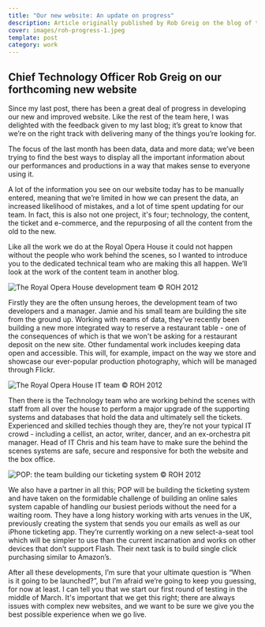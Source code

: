 ```yaml
---
title: "Our new website: An update on progress"
description: Article originally published by Rob Greig on the blog of the Royal Opera House, where I worked as a Digital Developer
cover: images/roh-progress-1.jpeg
template: post
category: work
---
```


## Chief Technology Officer Rob Greig on our forthcoming new website

Since my last post, there has been a great deal of progress in developing our new and improved website. Like the rest of the team here, I was delighted with the feedback given to my last blog; it’s great to know that we’re on the right track with delivering many of the things you’re looking for.

The focus of the last month has been data, data and more data; we’ve been trying to find the best ways to display all the important information about our performances and productions in a way that makes sense to everyone using it.

A lot of the information you see on our website today has to be manually entered, meaning that we’re limited in how we can present the data, an increased likelihood of mistakes, and a lot of time spent updating for our team. In fact, this is also not one project, it's four; technology, the content, the ticket and e-commerce, and the repurposing of all the content from the old to the new.

Like all the work we do at the Royal Opera House it could not happen without the people who work behind the scenes, so I wanted to introduce you to the dedicated technical team who are making this all happen. We’ll look at the work of the content team in another blog.

![](/blog/our-new-website-an-update-on-progress/images/roh-progress-1.jpeg "The Royal Opera House development team © ROH 2012")

Firstly they are the often unsung heroes, the development team of two developers and a manager. Jamie and his small team are building the site from the ground up. Working with reams of data, they’ve recently been building a new more integrated way to reserve a restaurant table - one of the consequences of which is that we won't be asking for a restaurant deposit on the new site. Other fundamental work includes keeping data open and accessible. This will, for example,  impact on the way we store and showcase our ever-popular production photography, which will be managed through Flickr.

![](/blog/our-new-website-an-update-on-progress/images/roh-progress-2.jpeg "The Royal Opera House IT team © ROH 2012")

Then there is the Technology team who are working behind the scenes with staff from all over the house to perform a major upgrade of the supporting systems and databases that hold the data and ultimately sell the tickets. Experienced and skilled techies though they are, they’re not your typical IT crowd - including a cellist, an actor, writer, dancer, and an ex-orchestra pit manager. Head of IT Chris and his team have to make sure the behind the scenes systems are safe, secure and responsive for both the website and the box office.

![](/blog/our-new-website-an-update-on-progress/images/roh-progress-3.jpeg "POP: the team building our ticketing system © ROH 2012")

We also have a partner in all this; POP will be building the ticketing system and have taken on the formidable challenge of building an online sales system capable of handling our busiest periods without the need for a waiting room. They have a long history working with arts venues in the UK, previously creating the system that sends you our emails as well as our iPhone ticketing app. They’re currently working on a new select-a-seat tool which will be simpler to use than the current incarnation and works on other devices that don’t support Flash. Their next task is to build single click purchasing similar to Amazon’s.

After all these developments, I’m sure that your ultimate question is “When is it going to be launched?”, but I’m afraid we’re going to keep you guessing, for now at least. I can tell you that we start our first round of testing in the middle of March. It's important that we get this right; there are always issues with complex new websites, and we want to be sure we give you the best possible experience when we go live.